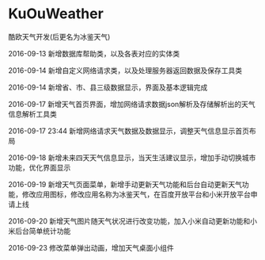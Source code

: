 # KuOuWeather
酷欧天气开发(后更名为冰鉴天气)

2016-09-13
新增数据库帮助类，以及各表对应的实体类

2016-09-14
新增自定义网络请求类，以及处理服务器返回数据及保存工具类

2016-09-14
新增省、市、县三级数据显示，界面及基本逻辑完成

2016-09-17
新增天气首页界面，增加网络请求数据json解析及存储解析出的天气信息解析工具类

2016-09-17 23:44
新增网络请求天气数据及数据显示，调整天气信息显示首页布局

2016-09-18
新增未来四天天气信息显示，当天生活建议显示，增加手动切换城市功能，优化界面显示

2016-09-19
新增天气页面菜单，新增手动更新天气功能和后台自动更新天气功能，修改应用图标，修改应用名称为冰鉴天气，在百度开放平台和小米开放平台申请上线

2016-09-20
新增天气图片随天气状况进行改变功能，加入小米自动更新功能和小米后台简单统计功能

2016-09-23
修改菜单弹出动画，增加天气桌面小组件